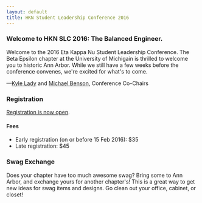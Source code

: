 ```yaml
---
layout: default
title: HKN Student Leadership Conference 2016
---
```


### Welcome to HKN SLC 2016: The Balanced Engineer.
Welcome to the 2016 Eta Kappa Nu Student Leadership Conference. The Beta Epsilon chapter at the University of Michigain
is thrilled to welcome you to historic Ann Arbor. While we still have a few weeks before the conference convenes, 
we're excited for what's to come.

—[Kyle Lady](mailto:corporate@hkn2016.com) and [Michael Benson](mailto:corporate@hkn2016.com), Conference Co-Chairs


### Registration
[Registration is now open](https://fs25.formsite.com/ieeevcep/form74/index.html?1452027086839).

#### Fees
 - Early registration (on or before 15 Feb 2016): $35
 - Late registration: $45

### Swag Exchange
Does your chapter have too much awesome swag? Bring some to Ann Arbor, and exchange yours for another chapter's! This is a great way to get new ideas for swag items and designs. Go clean out your office, cabinet, or closet!
